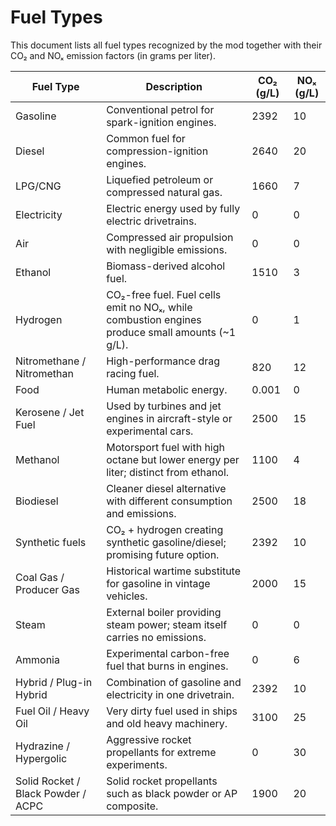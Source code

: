 # Fuel Types

This document lists all fuel types recognized by the mod together with their CO₂ and NOₓ emission factors (in grams per liter).

| Fuel Type | Description | CO₂ (g/L) | NOₓ (g/L) |
| --- | --- | --- | --- |
| Gasoline | Conventional petrol for spark-ignition engines. | 2392 | 10 |
| Diesel | Common fuel for compression-ignition engines. | 2640 | 20 |
| LPG/CNG | Liquefied petroleum or compressed natural gas. | 1660 | 7 |
| Electricity | Electric energy used by fully electric drivetrains. | 0 | 0 |
| Air | Compressed air propulsion with negligible emissions. | 0 | 0 |
| Ethanol | Biomass-derived alcohol fuel. | 1510 | 3 |
| Hydrogen | CO₂-free fuel. Fuel cells emit no NOₓ, while combustion engines produce small amounts (~1 g/L). | 0 | 1 |
| Nitromethane / Nitromethan | High-performance drag racing fuel. | 820 | 12 |
| Food | Human metabolic energy. | 0.001 | 0 |
| Kerosene / Jet Fuel | Used by turbines and jet engines in aircraft-style or experimental cars. | 2500 | 15 |
| Methanol | Motorsport fuel with high octane but lower energy per liter; distinct from ethanol. | 1100 | 4 |
| Biodiesel | Cleaner diesel alternative with different consumption and emissions. | 2500 | 18 |
| Synthetic fuels | CO₂ + hydrogen creating synthetic gasoline/diesel; promising future option. | 2392 | 10 |
| Coal Gas / Producer Gas | Historical wartime substitute for gasoline in vintage vehicles. | 2000 | 15 |
| Steam | External boiler providing steam power; steam itself carries no emissions. | 0 | 0 |
| Ammonia | Experimental carbon-free fuel that burns in engines. | 0 | 6 |
| Hybrid / Plug-in Hybrid | Combination of gasoline and electricity in one drivetrain. | 2392 | 10 |
| Fuel Oil / Heavy Oil | Very dirty fuel used in ships and old heavy machinery. | 3100 | 25 |
| Hydrazine / Hypergolic | Aggressive rocket propellants for extreme experiments. | 0 | 30 |
| Solid Rocket / Black Powder / ACPC | Solid rocket propellants such as black powder or AP composite. | 1900 | 20 |
